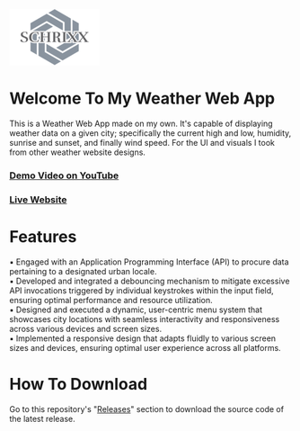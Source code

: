 ![Schrixx Logo](src/assets/readme/schrixxLogoSmall.png)
# Welcome To My Weather Web App

This is a Weather Web App made on my own. It's capable of displaying weather data on a given city; specifically the current high and low, humidity, sunrise and sunset, and finally wind speed. For the UI and visuals I took from other weather website designs.

### [Demo Video on YouTube](https://www.youtube.com/watch?v=1oms4JDP8ow)

### [Live Website](https://schrixx.com)

# Features
▪ Engaged with an Application Programming Interface (API) to procure data pertaining to a designated urban locale.
<br>
▪ Developed and integrated a debouncing mechanism to mitigate excessive API invocations triggered by individual keystrokes within the input field, ensuring optimal performance and resource utilization.
<br>
▪ Designed and executed a dynamic, user-centric menu system that showcases city locations with seamless interactivity and responsiveness across various devices and screen sizes.
<br>
▪ Implemented a responsive design that adapts fluidly to various screen sizes and devices, ensuring optimal user experience across all platforms.

# How To Download
Go to this repository's "[Releases](https://github.com/Schrixx/Weather-Website/releases)" section to download the source code of the latest release.
